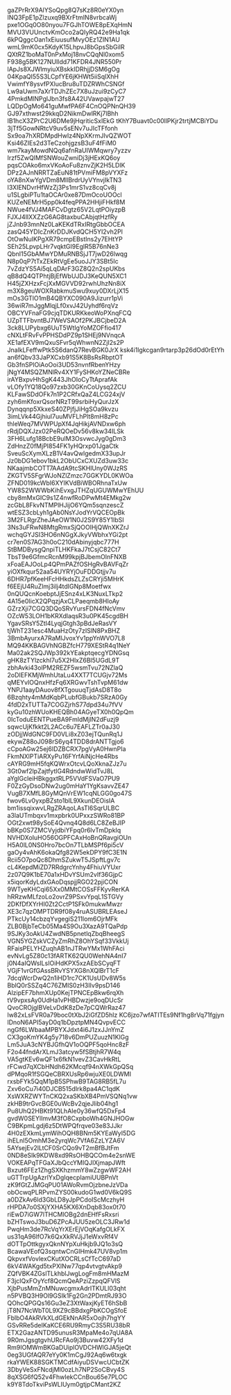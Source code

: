 gaZPrRrX9AlYSoQpg8Q7sKz8R0eYX0yn
INQ3FpE1pZlzuxq9BXrFtmIN8vrbcaWj
pxe1OGq0O80nyou7FGJhTOWE8pEXqHmN
MVU3VUUnctvKmOco2aQIyRQ42e9Ha1qk
6kPQggcOan1xEiuusufMvyOEz1ZIN1AU
wmL9mK0cx5KdyK15LhpvJ8bGpsSbGiIR
QXtRZ1boMaT0nPxMoj18nvCQqNl0xom5
F938g5BK127NUIldd71KFDR4JNR550Pr
lApJs8XJWlmyiuXBskkIDRhjjDSM6gOg
04KpaQI55S3LCpfYE6jKHWt5iiSqlXhH
VwimfY8ysvfPXlucBru8uTDZRWhCSNGf
Lw9aUwm7aXrTDJhZEc7X8uJzui9zCyC7
4PmkdMlNPglJbn3fs8A42UVawpajwT27
LQDpOgMo641guMwfPA6F4CnOQPNnQH39
GJ97xthwst29kkqD2NikmDwlRKj7lBhh
IB1hcX3ZPrC2U6DMe9jHqriticSxIEkG
tKhY7Buavt0c00llPKjr2trtjMCBiYDu
3jTf5GowNRtcV9uv5sENv7uJIcTFfonh
Sx9oa7hXRDMpdHwIz4NpXKrmJIvQZWOT
Ksi46ZIEs2d3TeCzohjgzsB3uF4fFiM0
wm7kayMowdNQq6afnRaUIWMqwry7yzzv
Irzf5ZwQIMfSNWouZwniDj3jHExKQ6oy
pqsCOAko6mxVKoAoFu8znvZjK2H5LDIK
DPz2AJnNRRTZaEuN81tPVmiFM8pVYXFz
oYA8nXwYgVDm8MllBrdrUyVYnvjIkTN3
I3XIENDvrHfWzZj3Ps1mrS1vz8cqCv8j
u1SLgbiPTu1taOCAr0xe87DmOcoUOOcl
KUZeNEMrH5pp0k4feqPPA2HHjiFHkf8M
NWue4fVJ4MAFCvDgtz65V2LqtPOiyzpB
FJXJ4lIXXZzG6AG8taxbuCAbjqtHzfRy
jZJnb93mnNz0LaKEKdTRxIRtgGbbOCEA
zasQ45YDIcZnKrDDJKvdQCH5YI2vh2Pl
OtOwNuIKPgXR79cmpEBstIns2y7EHtYP
SEh25LpvpLHr7vqktGI9EglR5B76nNe3
QbnI15GbAMwYDMuRNBSjJT7jwD26lwqg
N8p0qP7tTxZEkRtVgEe5uoJJY3SBt5Ic
7vZdzYS5Ai5qLqDArF3GZ8Q2n2spUKbs
qB8dQ4QTPhtjBjEfWbUJDJ3KeQUN5XC1
H45jZXHzxFcjXxMGVVD92rwhUhzNn8iX
m3X8geuWOXRabkmuSwu9xuy0DXrLjX15
mOs3GTlO1mB4QBYXC090A9Jizurr1pVi
36wiR7mJggMlqjLf0xvJ42Uyhdf6rqVz
OBCYVFnaFG9cjqTDKURKkeoWoPXnqFCQ
UZpTTFbvntBJ7WeVSAOf2PKJBCjbeD2A
3ck8LUPybxg6UuT5WtIgYoMZOFfio417
cNXLtFRvFvPPHSDdPZ9p1SHEj9NVnqcA
XE1afEXV9mQxuSFvr5qWhwnN2ZjI2s2P
JnalkLFeffwPtk5S6danQ7RevBGK0JrX
ksk4i1lgkcgan9rtarp3p26dOd0rEtYh
an6fQbv33JaPXCxb91S5K8BsRsRbptOT
Gb3fnSPlOiAoOoi3UD53nvnfRbenYHzy
jNgY4MSQZMNlRv4XY1FySHKoYZNeCBRe
irAYBxpvHhSgK443JhOIoCyTtAprafAk
vLOfy1YQ18Qo97zxb30GKnCoUysq2ZCU
KLFawSDdOFk7n1P2CRfxQaZ4LCG24xjV
zyh6mKfoxrQsorNRzT99srbiHyQurJzX
Dynqqnp5XkxeS40ZPjfjJiHgSOa9kvzu
3imLVk44Gjhiul7uuMVFLhPlt8mH8zPc
thleWeq7MVWPUpXf4JqHikjAVNDxw6ph
rRdjDQXJzx02PeRQOeDv56v8kw34ILSk
3FH6Lufg18BcbE9uIM3OsvwcJyg0gDm3
ZdHnzZ0fMjPI854FK1yHQrxp01JgaCtk
SveuScXymXLzB1V4avQwlgedmX33upJr
Jz0bDG1ebov1bkL2ObUCxCXUZd3uw33c
NKaajmbCOTT7AAdA9tcSKHlUny0WJzRS
ZKGTV5SFgrWJoNZlZmzc7GGKYDL0KWOa
ZFND019kcWbI6XYIKVdBiWBORhnaTxUw
YW8S2WWWbKihEvxgJTHZqUGUWMwYEhUU
cby8mMxGIC9s1Z4nwfRoDPwMt4EMkg2w
zcGbL8FkvNTMPlHJijO6YQm5sqnzescZ
wtESZ3cbLyh1gAb0NsYJodYrVQCEOpBk
3M2FLRgrZheJAeOW1N0J2S9Y85Y1IbSI
3Ns3uFRwN8MtgRmxSjQOOlHjQWnXKZrJ
wchqGYJSI3HO6nNGgXJkyVWbhxYGi2pt
cr7en0S7AG3h0oC210dAbinyjqbc777H
StBMDBysgQnpiTLHKFkaJ7tCsjC82Ct7
TbsT9e6GfmcRcnM99kpjBJbemOlnFNXB
xFoaEAJOoLp4QPmPAZfOSHgRvBAVFqZr
yiOXfkqur52aa54UYRYjOuFDDGtjjv7u
6DHR7pfKeeHFcHHkdsZLZsCRYji5MHrK
f6EEjU4RuZlmj3ilj4tdIGNp8Moetfwx
0nQUQcnKoebptJjESnz4xLK3NuxLTkp2
4A15e0IicX2QPqzjAxCLPaeqmb8HIoAy
GZrzXji7CGQ3DQoSRvYursFDN4fNcVmv
OZcW53LOH1bKRXdlaqsR3u0PK45cgdBH
YgavSRsY5ZtI4LyqjGtgh3pBdJeRasVY
tjWhT231esc4MuaHzOty7zISlN8PxBHZ
3BmbAyurxA7RaMlJvoxYv1ppYnWVO7L8
MQ94KKBAGVhNGBZfcH779XEStR4q1NeY
Ma02ak2SQJWp392kYEakptqecgYDNGsq
gHK8zTYlzckhl7u5X2HlxZ6Bl5UGdL9T
zbhAvki43olPM2REZF5wsmTvu72NZlaQ
2oDIEFKMjWmhUtaLu4XXT7TCUGjv72Ms
qMEYvIOQnxHfzFq6XRGwvTshTvpM61dw
YNPJ1aayDAuov8fXTgouuqTjdAsD8T8o
6Bzqhty4mMdKqbPLubfGBukb7SRzA0Gy
4fdD2xTUTTa7COGZjrhS77dpd34u7fVV
kyGu10zhWUoKHEQBh04AGyeTX0h0QpQm
0IcToduEENTPueBA9FmldMjIN2dFuzj9
sqwcUjKfkkt2L2ACc6u7EAFLZTr0aJ30
zODjjWdGNC9FD0VLi8xZ03ejTQunRq1J
ekywZ88oJ098rS6yq4TDD8drANTTgjo6
cCpoAGw25ej6IDZBCRX7pgVyA0HwnPIa
FkmNXlPTiARXyPu16FYrfAiNjcHe4Rbs
cAYRG9mH5fqKQWrxOtcvLQoXknaZJz7u
3Gt0wf2lpZajtfytlG4RdndwWidTvJ8L
aYglGcleiHBkggxtRLP5VVdFSVaO7PU9
F0ZzGyDsoDNw2ug0mHaY1YgKsavvZE47
VugB7XMfL8GyMQnVrEW1cqNLGG0go47S
fwov6Lv0yxpBZsto1blL9XkunDEOisIA
bm1issqixwvLRgZRAqoLAsTl6SqrULBC
a3laUTmbqxv1mxpbrk0UPxxzSWRo81BP
OGt2xwt98ySoE4Qvnq4Q8d6LC8ZeBJIP
bBKp0S7ZMCVyjdbiYFpq0r6lvTmDpkIq
NVHDXoIuHO56OGPFCAxHoBnQRavgiOUn
H5A0lL0NS0Hro7bcOn7TLbMSPf6pi5cV
gaOy4vAhK6okaQfg82W5ekDPY9fC3E1N
Rcii5O7poQc8DhmSZukwT5JSpftLgv7c
cL4KepdMiZD7RRdgrcYnhy4FhiuVYUxr
2z07Q9K1bE70a1xHDvYSUm2vIf36GjpC
x5iqorKdyLdxGAoDqspjjRGO22pjiCON
9WTyeKHCqi65Xx0MMtCOSsFFKyvRerKA
hRRzwMLfzoLo2ovrZ9PSxvYpqL1STGVy
2DKfDfXYrHI0Zt2CctP1SFk0mukwMwzr
XE3c7qzOMPTDR9f08y4ruASUBRLEAseJ
PTkcUy14cbzqYvgegiS211lom6OjrMFk
ZLB0BjbTeCb05Ma4S9Ou3XazA9TQaPdp
9SJKy3oAkU4ZwdNB5pnetlqZbqBheegS
VGN5YGZskVCZyZmRhZ8OhYSqf33VkkUj
RFaisPELYHZuqhAB1nJTRwYMx1WhFAci
evNvLg5Z80c13fARTK62QU0WehNA4nI7
j0N4aIQWsILsIOiHdKPX5xzAEbSCyqFT
VGjF1vrGfGAssBRvYSYXG8nXQlBrT1cF
7dcqWcrDwQ2n1iHD1rc7CK1UsUDv8W5s
BblQ0rSSZq4C76ZMIS0zH3IIv9psD146
AlzipEF7bhmXUp0KejTPNCEpBkw6rqXh
tV9vpxsAy0UdHa1vPHBDwzje9oqDUcSr
QvoCROjglBVeLvDdK8zDe7pCQWrRaz47
lw82xLsFVR0a79boc0tXbJ2iGfZD5hlz
KC6jzo7wfATITEs9Nf1hg8rVq71fgjyn
lDnoN6API5ayD0q1bDpztpMN4QvpvECC
ngGf6LWbaaMPBYXJdxt4i6J1zxJJnYmZ
CX3goKmYK4g5y718v6DmPUZuuzN1KlGg
Lm5JuA3cNYBJGfhQV1oOQPF5qoHnc8zF
F2o44fndArXLmJ3atcyw5fSBtjhR7W4q
VA5gtKEv6wQF1x6fkN1vevZ3CavHkRtL
rFCwd7qXCbHNdh62KMcqf94nXWkGpQSq
dPMqoR1fSGQeCBRXUsRp6wjuXE0LDWMI
rxsbFYk5QqM1pB5SPhwB9TAG8RB5fL7u
Zxv6oCu7i40DJCB515dlrk8pa4AC1qdK
XsWXRZWYTnCKQ2xaSKbXB4PmVSQNq1vw
zkHB9trGvcBGE0uWcBv2qjeJlib04hg1
Pu8UhQ2HBKt91QLhAIe0y36wfQ5DxFp4
gvdW0SEYlImvM3fO8CxpboWh4GNJHOGw
C9BKpmLgdj6z5DtWPQfrqve03e83JJkr
4H0zEXkmLymWihOQH8BNm5KYEaWyI5DG
ihELnI5OmhM3e2yrqWc7VfA6ZzLYZA6V
5AYsejEv2lLtCF0SrCQo9vT2mBfBJtFm
0ND8eSIk9KDW8xd9RsOHBQCOm4e2snWE
VOKEAPqTFGaXJbQccYMIQJIXjmapJWft
Bxzut6FEz1ZhgSXKhzmmY8wZzgwWF2AH
uGTTrpUgAzrlYxDgIqecpIamiUUBPnVt
zK9fGtZJMGqPU01AWoRvmOjzbneJzVDa
obOcwqPLRPvmZYS00kudoG1wd0V6kQ9S
a0DZkAv6ld3GbLD8yJpPCdoIScMczhyH
rHPDA7o0SXjYXHA5KX6XnDqb83ox0t70
riEwD7iGW7lTHCMlOBg2dnEHfFsRxsri
bZHTswoJ3buD6ZPcAJUU5zeOLC3JRw1d
PwqHm3de7RcVqYrXErEjVOqKafgOLkFX
us31qA96lfO7k6QxXkRVJjJ1eWxvRf4V
dOTTpOttkgyxQknNYpXuHkjb9JQ1o3sQ
BcawaVEofQ3sqntwCnGIHmk47UV8vp1m
QkpvxfVovlexCKutXOCRLsCfTcC697aD
6kV4WAKgd5txPXlNw77qp4vtvgtvAkp9
ZQfVBK4ZGslTLkhblJwgLogFm8mHMazM
F3jcIQxFOyYcf8QcmQeAPziZzpqQFVlS
XjbPusMmZnMNuwcgmxAdrITKULl03qht
n5PVBQ3H9Ol9GSIk1Fg2Gn2PDmtRJ93O
QOhcQPGQs16Gu3eZ3XtWaxjKyET6hSbB
jT8N7NcWbT0L9XZ9cBBdxgPbKCOgSfoE
FblbO4AkRVkXLdGEkNnAR5xOojh7hgYY
GSvRRe5deIKaKCE6RU9RmyC3S5RU38bR
ETX2GazANTD95unusR3MpaMe4o7qUA8A
9R0mJgsgtgvhURcFAo9j3Buvw42XFy1d
Rm9IOMWmBKGaDUiplOVDCHWlGJA5jeQt
0eg3UGfAQR7eYy0K1mCgJ92Aq6w6txgk
rkaYWEK88SGKTMCdfAiyuDSVwcUCbtZK
3DbyVeSxFNcdjMl0ozLh7NP2SoCBvy4S
8qXSG6fQ52v4FhwIekCCnBou65e7PLOC
k9Y8TdoTkviPsWLIUym0gtjpCMant2KZ
